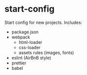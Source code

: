 # start-config
Start config for new projects. Includes:
- package.json
- webpack
  - html-loader
  - css-loader
  - assets rules (images, fonts)
- eslint (AirBnB style)
- prettier
- babel
